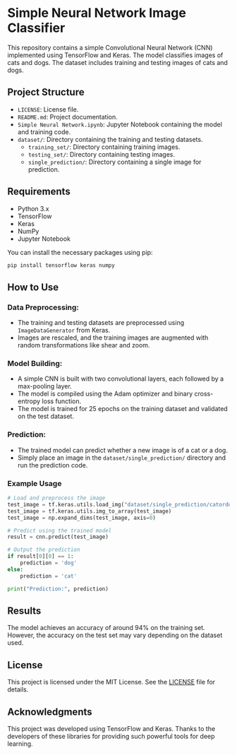 # Simple Neural Network Image Classifier

This repository contains a simple Convolutional Neural Network (CNN) implemented using TensorFlow and Keras. The model classifies images of cats and dogs. The dataset includes training and testing images of cats and dogs.

## Project Structure

- `LICENSE`: License file.
- `README.md`: Project documentation.
- `Simple Neural Network.ipynb`: Jupyter Notebook containing the model and training code.
- `dataset/`: Directory containing the training and testing datasets.
  - `training_set/`: Directory containing training images.
  - `testing_set/`: Directory containing testing images.
  - `single_prediction/`: Directory containing a single image for prediction.

## Requirements

- Python 3.x
- TensorFlow
- Keras
- NumPy
- Jupyter Notebook

You can install the necessary packages using pip:

```bash
pip install tensorflow keras numpy
```
## How to Use

### Data Preprocessing:

- The training and testing datasets are preprocessed using `ImageDataGenerator` from Keras.
- Images are rescaled, and the training images are augmented with random transformations like shear and zoom.

### Model Building:

- A simple CNN is built with two convolutional layers, each followed by a max-pooling layer.
- The model is compiled using the Adam optimizer and binary cross-entropy loss function.
- The model is trained for 25 epochs on the training dataset and validated on the test dataset.

### Prediction:

- The trained model can predict whether a new image is of a cat or a dog.
- Simply place an image in the `dataset/single_prediction/` directory and run the prediction code.

### Example Usage

```python
# Load and preprocess the image
test_image = tf.keras.utils.load_img("dataset/single_prediction/catordog.jpg", target_size=(64, 64))
test_image = tf.keras.utils.img_to_array(test_image)
test_image = np.expand_dims(test_image, axis=0)

# Predict using the trained model
result = cnn.predict(test_image)

# Output the prediction
if result[0][0] == 1:
    prediction = 'dog'
else:
    prediction = 'cat'

print("Prediction:", prediction)
```
## Results

The model achieves an accuracy of around 94% on the training set. However, the accuracy on the test set may vary depending on the dataset used.

## License

This project is licensed under the MIT License. See the [LICENSE](LICENSE) file for details.

## Acknowledgments

This project was developed using TensorFlow and Keras. Thanks to the developers of these libraries for providing such powerful tools for deep learning.

